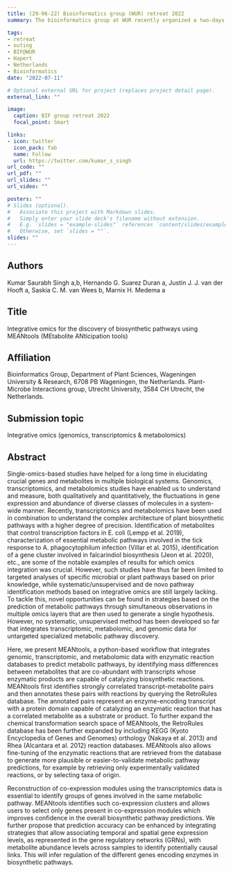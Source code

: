 ```yaml
---
title: (29-06-22) Bioinformatics group (WUR) retreat 2022
summary: The bioinformatics group at WUR recently organized a two-days retreat at Hapert, The Netherlands. It was an lovely location amidst beautiful country side. The retreat mainly comprised of social events and scientific flash talks. I presented a flash talk on my research as a part of the NWO Groot project and also delivered a workshop on teams/project management in academia. The retreat allowed all the department members to interact closely with their fellow workers and group leaders in an informal way. 

tags:
- retreat
- outing
- BIF@WUR
- Hapert
- Netherlands
- Bioinformatics
date: "2022-07-11"

# Optional external URL for project (replaces project detail page).
external_link: ""

image:
  caption: BIF group retreat 2022
  focal_point: Smart

links:
- icon: twitter
  icon_pack: fab
  name: Follow
  url: https://twitter.com/kumar_s_singh
url_code: ""
url_pdf: ""
url_slides: ""
url_video: ""

posters: ""
# Slides (optional).
#   Associate this project with Markdown slides.
#   Simply enter your slide deck's filename without extension.
#   E.g. `slides = "example-slides"` references `content/slides/example-slides.md`.
#   Otherwise, set `slides = ""`.
slides: ""
---
```


## Authors
Kumar Saurabh Singh a,b, Hernando G. Suarez Duran a, Justin J. J. van der Hooft a, Saskia C. M. van Wees b, Marnix H. Medema a 

## Title
Integrative omics for the discovery of biosynthetic pathways using MEANtools (MEtabolite ANticipation tools) 

## Affiliation
Bioinformatics Group, Department of Plant Sciences, Wageningen University & Research, 6708 PB Wageningen, the Netherlands.
Plant-Microbe Interactions group, Utrecht University, 3584 CH Utrecht, the Netherlands. 

## Submission topic
Integrative omics (genomics, transcriptomics & metabolomics) 

## Abstract 

Single-omics-based studies have helped for a long time in elucidating crucial genes and metabolites in multiple biological systems. Genomics, transcriptomics, and metabolomics studies have enabled us to understand and measure, both qualitatively and quantitatively, the fluctuations in gene expression and abundance of diverse classes of molecules in a system-wide manner. Recently, transcriptomics and metabolomics have been used in combination to understand the complex architecture of plant biosynthetic pathways with a higher degree of precision. Identification of metabolites that control transcription factors in E. coli (Lempp et al. 2019), characterization of essential metabolic pathways involved in the tick response to A. phagocytophilum infection (Villar et al. 2015), identification of a gene cluster involved in falcarindiol biosynthesis (Jeon et al. 2020), etc., are some of the notable examples of results for which omics integration was crucial. However, such studies have thus far been limited to targeted analyses of specific microbial or plant pathways based on prior knowledge, while systematic/unsupervised and de novo pathway identification methods based on integrative omics are still largely lacking. To tackle this, novel opportunities can be found in strategies based on the prediction of metabolic pathways through simultaneous observations in multiple omics layers that are then used to generate a single hypothesis. However, no systematic, unsupervised method has been developed so far that integrates transcriptomic, metabolomic, and genomic data for untargeted specialized metabolic pathway discovery.  

Here, we present MEANtools, a python-based workflow that integrates genomic, transcriptomic, and metabolomic data with enzymatic reaction databases to predict metabolic pathways, by identifying mass differences between metabolites that are co-abundant with transcripts whose enzymatic products are capable of catalyzing biosynthetic reactions. MEANtools first identifies strongly correlated transcript-metabolite pairs and then annotates these pairs with reactions by querying the RetroRules database. The annotated pairs represent an enzyme-encoding transcript with a protein domain capable of catalyzing an enzymatic reaction that has a correlated metabolite as a substrate or product. To further expand the chemical transformation search space of MEANtools, the RetroRules database has been further expanded by including KEGG (Kyoto Encyclopedia of Genes and Genomes) orthology (Nakaya et al. 2013) and Rhea (Alcantara et al. 2012) reaction databases. MEANtools also allows fine-tuning of the enzymatic reactions that are retrieved from the database to generate more plausible or easier-to-validate metabolic pathway predictions, for example by retrieving only experimentally validated reactions, or by selecting taxa of origin.  

Reconstruction of co-expression modules using the transcriptomics data is essential to identify groups of genes involved in the same metabolic pathway. MEANtools identifies such co-expression clusters and allows users to select only genes present in co-expression modules which improves confidence in the overall biosynthetic pathway predictions. We further propose that prediction accuracy can be enhanced by integrating strategies that allow associating temporal and spatial gene expression levels, as represented in the gene regulatory networks (GRNs), with metabolite abundance levels across samples to identify potentially causal links. This will infer regulation of the different genes encoding enzymes in biosynthetic pathways. 

 


